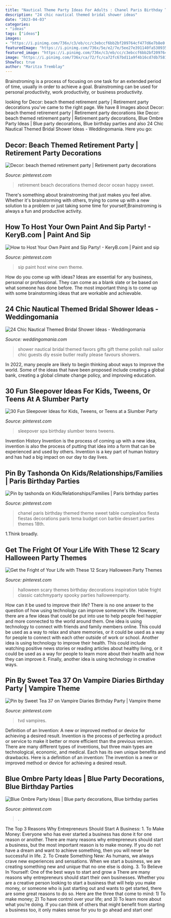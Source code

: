 ```yaml
---
title: "Nautical Theme Party Ideas For Adults : Chanel Paris Birthday Themed Theme Sweet Table Cumpleaños Fiesta Fiestas Decorations París Tema Budget Con Barbie Dessert Parties Themes 18th"
description: "24 chic nautical themed bridal shower ideas"
date: "2023-04-03"
categories:
- "ideas"
tags: ["ideas"]
images:
- "https://i.pinimg.com/736x/c3/eb/cc/c3ebccf6bb2bf209764cf477d6e7b8e0.jpg"
featuredImage: "https://i.pinimg.com/736x/5e/e2/7e/5ee27e391140fa530935ccf160282eb5--paris-theme-paris-party.jpg"
featured_image: "https://i.pinimg.com/736x/c3/eb/cc/c3ebccf6bb2bf209764cf477d6e7b8e0.jpg"
image: "https://i.pinimg.com/736x/ca/72/fc/ca72fc67bd11a9f4b16cd7db75810ec3--happy-retirement-retirement-parties.jpg"
ShowToc: true
author: "Maritza Tremblay"
---
```



Brainstroming is a process of focusing on one task for an extended period of time, usually in order to achieve a goal. Brainstroming can be used for personal productivity, work productivity, or business productivity.

	

		
looking for Decor: beach themed retirement party | Retirement party decorations you've came to the right page. We have 8 Images about Decor: beach themed retirement party | Retirement party decorations like Decor: beach themed retirement party | Retirement party decorations, Blue Ombre Party Ideas | Blue party decorations, Blue birthday parties and also 24 Chic Nautical Themed Bridal Shower Ideas - Weddingomania. Here you go:
		
    
## Decor: Beach Themed Retirement Party | Retirement Party Decorations

<img loading=lazy src="https://i.pinimg.com/736x/ca/72/fc/ca72fc67bd11a9f4b16cd7db75810ec3--happy-retirement-retirement-parties.jpg" onerror="this.onerror=null;this.src='https://tse4.mm.bing.net/th?id=OIP.2V-j_ritADoFOaldLN4vIQHaJ3&amp;pid=15.1';" alt="Decor: beach themed retirement party | Retirement party decorations">

_Source: pinterest.com_

>retirement beach decorations themed decor ocean happy sweet. 

	

There's something about brainstroming that just makes you feel alive. Whether it's brainstorming with others, trying to come up with a new solution to a problem or just taking some time for yourself,Brainstroming is always a fun and productive activity.

    
## How To Host Your Own Paint And Sip Party! - KeryB.com | Paint And Sip

<img loading=lazy src="https://i.pinimg.com/736x/5e/e2/7e/5ee27e391140fa530935ccf160282eb5--paris-theme-paris-party.jpg" onerror="this.onerror=null;this.src='https://tse1.mm.bing.net/th?id=OIP.UpTa3bV65_XQP_vJ4e8NJgDYEg&amp;pid=15.1';" alt="How to Host Your Own Paint and Sip Party! - KeryB.com | Paint and sip">

_Source: pinterest.com_

>sip paint host wine own theme. 

	

How do you come up with ideas?
Ideas are essential for any business, personal or professional. They can come as a blank slate or be based on what someone has done before. The most important thing is to come up with some brainstorming ideas that are workable and achievable.

    
## 24 Chic Nautical Themed Bridal Shower Ideas - Weddingomania

<img loading=lazy src="http://i.weddingomania.com/2016/04/24-Nautical-Themed-Bridal-Shower-Ideas-16.jpg" onerror="this.onerror=null;this.src='https://tse4.mm.bing.net/th?id=OIP.BpfLr8C96-lcXnBpI67ESwHaJ4&amp;pid=15.1';" alt="24 Chic Nautical Themed Bridal Shower Ideas - Weddingomania">

_Source: weddingomania.com_

>shower nautical bridal themed favors gifts gift theme polish nail sailor chic guests diy essie butler really please favours showers. 

	

In 2022, many people are likely to begin thinking about ways to improve the world. Some of the ideas that have been proposed include creating a global bank, creating a global climate change policy, and improving education.

    
## 30 Fun Sleepover Ideas For Kids, Tweens, Or Teens At A Slumber Party

<img loading=lazy src="https://i.pinimg.com/736x/ed/d3/3c/edd33c2e8b18471dfad245a04fa7289f.jpg" onerror="this.onerror=null;this.src='https://tse4.mm.bing.net/th?id=OIP.B-g73EosOdq1FXd9QJweBwHaJ3&amp;pid=15.1';" alt="30 Fun Sleepover Ideas for Kids, Tweens, or Teens at a Slumber Party">

_Source: pinterest.com_

>sleepover spa birthday slumber teens tweens. 

	

Invention History
Invention is the process of coming up with a new idea, invention is also the process of putting that idea into a form that can be experienced and used by others. Invention is a key part of human history and has had a big impact on our day to day lives.

    
## Pin By Tashonda On Kids/Relationships/Families | Paris Birthday Parties

<img loading=lazy src="https://i.pinimg.com/736x/a2/e0/fc/a2e0fc63a87b354413b936845f969b40.jpg" onerror="this.onerror=null;this.src='https://tse3.mm.bing.net/th?id=OIP.eSEX_Zr3dfzOu31ccTHEwgHaJ4&amp;pid=15.1';" alt="Pin by tashonda on Kids/Relationships/Families | Paris birthday parties">

_Source: pinterest.com_

>chanel paris birthday themed theme sweet table cumpleaños fiesta fiestas decorations parís tema budget con barbie dessert parties themes 18th. 

	

1.Think broadly.

    
## Get The Fright Of Your Life With These 12 Scary Halloween Party Themes

<img loading=lazy src="https://i.pinimg.com/736x/67/04/42/670442d2b863c3837bf6a140d5322f02.jpg" onerror="this.onerror=null;this.src='https://tse3.mm.bing.net/th?id=OIP.e8IsJkGj1IiMG19utH3PswHaLH&amp;pid=15.1';" alt="Get the Fright of Your Life with These 12 Scary Halloween Party Themes">

_Source: pinterest.com_

>halloween scary themes birthday decorations inspiration table fright classic catchmyparty spooky parties halloweenparty. 

	

How can it be used to improve their life?
There is no one answer to the question of how using technology can improve someone's life. However, there are a few ideas that could be put into use to help people feel happier and more connected to the world around them. One idea is using technology to connect with friends and family members online. This could be used as a way to relax and share memories, or it could be used as a way for people to connect with each other outside of work or school. Another idea is using technology to improve their health. This could include watching positive news stories or reading articles about healthy living, or it could be used as a way for people to learn more about their health and how they can improve it. Finally, another idea is using technology in creative ways.

    
## Pin By Sweet Tea 37 On Vampire Diaries Birthday Party | Vampire Theme

<img loading=lazy src="https://i.pinimg.com/736x/c3/eb/cc/c3ebccf6bb2bf209764cf477d6e7b8e0.jpg" onerror="this.onerror=null;this.src='https://tse4.mm.bing.net/th?id=OIP.2wllPpR2c5Q58AdNQatFmAHaKT&amp;pid=15.1';" alt="Pin by Sweet Tea 37 on Vampire Diaries Birthday Party | Vampire theme">

_Source: pinterest.com_

>tvd vampires. 

	

Definition of an Invention: A new or improved method or device for achieving a desired result.
Invention is the process of perfecting a product or service to make it better or more efficient than the previous version. There are many different types of inventions, but three main types are technological, economic, and medical. Each has its own unique benefits and drawbacks. Here is a definition of an invention: 
The invention is a new or improved method or device for achieving a desired result.

    
## Blue Ombre Party Ideas | Blue Party Decorations, Blue Birthday Parties

<img loading=lazy src="https://i.pinimg.com/736x/b4/43/b7/b443b7c9b5d1ed5c95f2b2ccb1c40cb0.jpg" onerror="this.onerror=null;this.src='https://tse1.mm.bing.net/th?id=OIP.KOlrCaYqKCL7o1oovEmWCAHaJ7&amp;pid=15.1';" alt="Blue Ombre Party Ideas | Blue party decorations, Blue birthday parties">

_Source: pinterest.com_

>. 

	

The Top 3 Reasons Why Entrepreneurs Should Start A Business: 1. To Make Money: Everyone who has ever started a business has done it for one reason or another. There are many reasons why entrepreneurs should start a business, but the most important reason is to make money. If you do not have a dream and want to achieve something, then you will never be successful in life. 2. To Create Something New: As humans, we always crave new experiences and sensations. When we start a business, we are creating something new and unique that no one else is doing. 3. To Believe In Yourself: One of the best ways to start and grow a
There are many reasons why entrepreneurs should start their own businesses. Whether you are a creative person looking to start a business that will help you make money, or someone who is just starting out and wants to get started, there are some great reasons to do so. Here are the three that come to mind: 1) To make money; 2) To have control over your life; and 3) To learn more about what you’re doing. If you can think of others that might benefit from starting a business too, it only makes sense for you to go ahead and start one!

